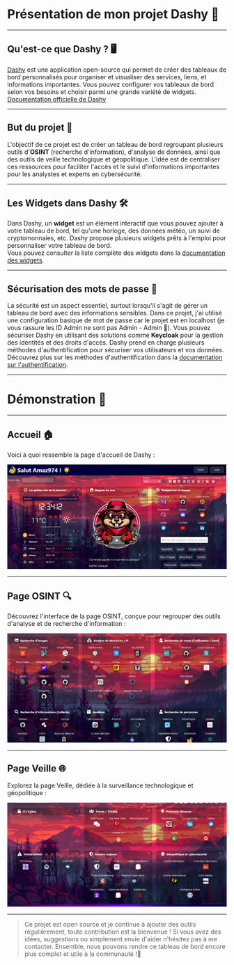 # Présentation de mon projet Dashy 🚀

---

## Qu'est-ce que Dashy ? 🖥️

[Dashy](https://dashy.to) est une application open-source qui permet de créer des tableaux de bord personnalisés pour organiser et visualiser des services, liens, et informations importantes. Vous pouvez configurer vos tableaux de bord selon vos besoins et choisir parmi une grande variété de widgets.  
[Documentation officielle de Dashy](https://dashy.to/docs)

---

## But du projet 🎯

L'objectif de ce projet est de créer un tableau de bord regroupant plusieurs outils d'**OSINT** (recherche d'information), d'analyse de données, ainsi que des outils de veille technologique et géopolitique. L'idée est de centraliser ces ressources pour faciliter l'accès et le suivi d'informations importantes pour les analystes et experts en cybersécurité.

---

## Les Widgets dans Dashy 🛠️

Dans Dashy, un **widget** est un élément interactif que vous pouvez ajouter à votre tableau de bord, tel qu'une horloge, des données météo, un suivi de cryptomonnaies, etc. Dashy propose plusieurs widgets prêts à l'emploi pour personnaliser votre tableau de bord.  
Vous pouvez consulter la liste complète des widgets dans la [documentation des widgets](https://dashy.to/docs/widgets).

---

## Sécurisation des mots de passe 🔐

La sécurité est un aspect essentiel, surtout lorsqu'il s'agit de gérer un tableau de bord avec des informations sensibles. Dans ce projet, j'ai utilisé une configuration basique de mot de passe car le projet est en localhost (je vous rassure les ID Admin ne sont pas Admin - Admin 🤣). Vous pouvez sécuriser Dashy en utilisant des solutions comme **Keycloak** pour la gestion des identités et des droits d'accès. Dashy prend en charge plusieurs méthodes d'authentification pour sécuriser vos utilisateurs et vos données.  
Découvrez plus sur les méthodes d'authentification dans la [documentation sur l'authentification]([https://dashy.to/docs/auth](https://dashy.to/docs/authentication/)).

---
# Démonstration 📸

---

## Accueil 🏠
Voici à quoi ressemble la page d'accueil de Dashy :

![Accueil](images/home.png)

---

## Page OSINT 🔍
Découvrez l'interface de la page OSINT, conçue pour regrouper des outils d'analyse et de recherche d'information :

![OSINT](images/OSINT.png)

---

## Page Veille 🌐
Explorez la page Veille, dédiée à la surveillance technologique et géopolitique :

![Veille](images/veille.png)

---

> Ce projet est open source et je continue à ajouter des outils régulièrement, toute contribution est la bienvenue ! Si vous avez des idées, suggestions ou simplement envie d'aider n'hésitez pas à me contacter. Ensemble, nous pouvons rendre ce tableau de bord encore plus complet et utile à la communauté !🥳



